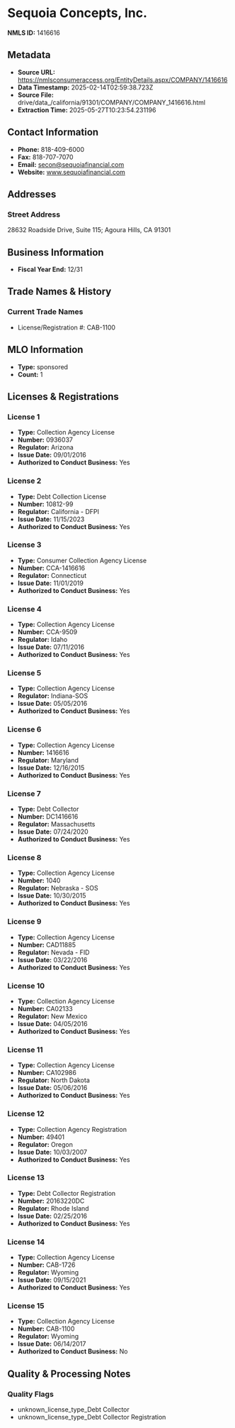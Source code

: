 # Sequoia Concepts, Inc.

**NMLS ID:** 1416616

## Metadata
- **Source URL:** https://nmlsconsumeraccess.org/EntityDetails.aspx/COMPANY/1416616
- **Data Timestamp:** 2025-02-14T02:59:38.723Z
- **Source File:** drive/data_/california/91301/COMPANY/COMPANY_1416616.html
- **Extraction Time:** 2025-05-27T10:23:54.231196

## Contact Information
- **Phone:** 818-409-6000
- **Fax:** 818-707-7070
- **Email:** secon@sequoiafinancial.com
- **Website:** www.sequoiafinancial.com

## Addresses
### Street Address
28632 Roadside Drive, Suite 115; Agoura Hills, CA 91301

## Business Information
- **Fiscal Year End:** 12/31

## Trade Names & History
### Current Trade Names
- License/Registration #: CAB-1100

## MLO Information
- **Type:** sponsored
- **Count:** 1

## Licenses & Registrations

### License 1
- **Type:** Collection Agency License
- **Number:** 0936037
- **Regulator:** Arizona
- **Issue Date:** 09/01/2016
- **Authorized to Conduct Business:** Yes

### License 2
- **Type:** Debt Collection License
- **Number:** 10812-99
- **Regulator:** California - DFPI
- **Issue Date:** 11/15/2023
- **Authorized to Conduct Business:** Yes

### License 3
- **Type:** Consumer Collection Agency License
- **Number:** CCA-1416616
- **Regulator:** Connecticut
- **Issue Date:** 11/01/2019
- **Authorized to Conduct Business:** Yes

### License 4
- **Type:** Collection Agency License
- **Number:** CCA-9509
- **Regulator:** Idaho
- **Issue Date:** 07/11/2016
- **Authorized to Conduct Business:** Yes

### License 5
- **Type:** Collection Agency License
- **Regulator:** Indiana-SOS
- **Issue Date:** 05/05/2016
- **Authorized to Conduct Business:** Yes

### License 6
- **Type:** Collection Agency License
- **Number:** 1416616
- **Regulator:** Maryland
- **Issue Date:** 12/16/2015
- **Authorized to Conduct Business:** Yes

### License 7
- **Type:** Debt Collector
- **Number:** DC1416616
- **Regulator:** Massachusetts
- **Issue Date:** 07/24/2020
- **Authorized to Conduct Business:** Yes

### License 8
- **Type:** Collection Agency License
- **Number:** 1040
- **Regulator:** Nebraska - SOS
- **Issue Date:** 10/30/2015
- **Authorized to Conduct Business:** Yes

### License 9
- **Type:** Collection Agency License
- **Number:** CAD11885
- **Regulator:** Nevada - FID
- **Issue Date:** 03/22/2016
- **Authorized to Conduct Business:** Yes

### License 10
- **Type:** Collection Agency License
- **Number:** CA02133
- **Regulator:** New Mexico
- **Issue Date:** 04/05/2016
- **Authorized to Conduct Business:** Yes

### License 11
- **Type:** Collection Agency License
- **Number:** CA102986
- **Regulator:** North Dakota
- **Issue Date:** 05/06/2016
- **Authorized to Conduct Business:** Yes

### License 12
- **Type:** Collection Agency Registration
- **Number:** 49401
- **Regulator:** Oregon
- **Issue Date:** 10/03/2007
- **Authorized to Conduct Business:** Yes

### License 13
- **Type:** Debt Collector Registration
- **Number:** 20163220DC
- **Regulator:** Rhode Island
- **Issue Date:** 02/25/2016
- **Authorized to Conduct Business:** Yes

### License 14
- **Type:** Collection Agency License
- **Number:** CAB-1726
- **Regulator:** Wyoming
- **Issue Date:** 09/15/2021
- **Authorized to Conduct Business:** Yes

### License 15
- **Type:** Collection Agency License
- **Number:** CAB-1100
- **Regulator:** Wyoming
- **Issue Date:** 06/14/2017
- **Authorized to Conduct Business:** No

## Quality & Processing Notes
### Quality Flags
- unknown_license_type_Debt Collector
- unknown_license_type_Debt Collector Registration
